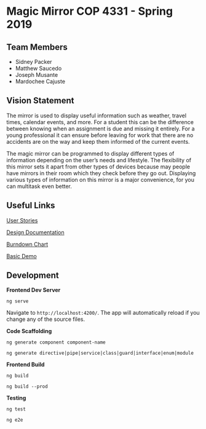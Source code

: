 # Magic Mirror COP 4331 - Spring 2019

## Team Members
* Sidney Packer
* Matthew Saucedo
* Joseph Musante
* Mardochee Cajuste

## Vision Statement

The mirror is used to display useful information such as weather, travel times, calendar events, and more. 
For a student this can be the difference between knowing when an assignment is due and missing it entirely.
For a young professional it can ensure before leaving for work that there are no accidents are on the way and keep them informed of the current events. 

The magic mirror can be programmed to display different types of information depending on the user’s needs and lifestyle.
The flexibility of this mirror sets it apart from other types of devices because may people have mirrors in their room which they check before they go out. Displaying various types of information on this mirror is a major convenience, for you can multitask even better.  

## Useful Links

[User Stories](https://github.com/jrmusan/Magic-Mirror/blob/master/Sprint%201/User_Stories.md)

[Design Documentation](https://github.com/jrmusan/Magic-Mirror/blob/master/Sprint%201/Design_Documentation.md)

[Burndown Chart](http://radekstepan.com/burnchart/#!/jrmusan/Magic-Mirror "Burndown Chart")

[Basic Demo](http://magic-mirror-demo.s3-website.us-east-2.amazonaws.com "Clock Demo")

## Development
**Frontend Dev Server**

```
ng serve
```

Navigate to `http://localhost:4200/`. The app will automatically reload if you change any of the source files.

**Code Scaffolding**

```
ng generate component component-name
```

```
ng generate directive|pipe|service|class|guard|interface|enum|module
```

**Frontend Build**

```
ng build
```

```
ng build --prod
```

**Testing**

```
ng test
```

```
ng e2e
```


